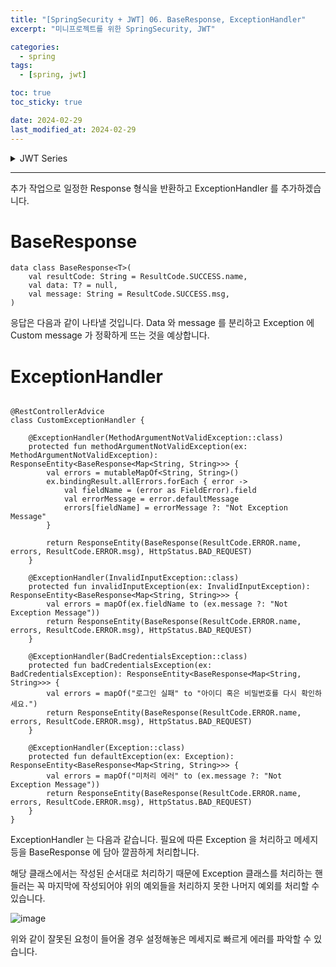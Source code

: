 ```yaml
---
title: "[SpringSecurity + JWT] 06. BaseResponse, ExceptionHandler"
excerpt: "미니프로젝트를 위한 SpringSecurity, JWT"

categories:
  - spring
tags:
  - [spring, jwt]

toc: true
toc_sticky: true

date: 2024-02-29
last_modified_at: 2024-02-29
---
```


<details markdown="1">
  <summary>JWT Series</summary>
  <div>
    <li>
        <a href="https://min9805.github.io/spring/SpringSecurity-JWT1/">[SpringSecurity + JWT] 01. JWT?</a>
    </li>
        <li>
        <a href="https://min9805.github.io/spring/SpringSecurity-JWT2/">[SpringSecurity + JWT] 02. CustomUserDetails</a>
    </li>
        <li>
        <a href="https://min9805.github.io/spring/SpringSecurity-JWT3/">[SpringSecurity + JWT] 03. JWTTokenProvider</a>
    </li>
        <li>
        <a href="https://min9805.github.io/spring/SpringSecurity-JWT4/">[SpringSecurity + JWT] 04. AuthenticationFilter</a>
    </li>
        <li>
        <a href="https://min9805.github.io/spring/SpringSecurity-JWT5/">[SpringSecurity + JWT] 05. Kotlin Code</a>
    </li>
        </li>
        <li>
        <a href="https://min9805.github.io/spring/SpringSecurity-JWT6/">[SpringSecurity + JWT] 06. BaseResponse, ExceptionHandler</a>
    </li>
  </div>
</details>


----


추가 작업으로 일정한 Response 형식을 반환하고 ExceptionHandler 를 추가하겠습니다.

# BaseResponse

```
data class BaseResponse<T>(
    val resultCode: String = ResultCode.SUCCESS.name,
    val data: T? = null,
    val message: String = ResultCode.SUCCESS.msg,
)
```

응답은 다음과 같이 나타낼 것입니다. Data 와 message 를 분리하고 Exception 에 Custom message 가 정확하게 뜨는 것을 예상합니다.

# ExceptionHandler

```

@RestControllerAdvice
class CustomExceptionHandler {

    @ExceptionHandler(MethodArgumentNotValidException::class)
    protected fun methodArgumentNotValidException(ex: MethodArgumentNotValidException): ResponseEntity<BaseResponse<Map<String, String>>> {
        val errors = mutableMapOf<String, String>()
        ex.bindingResult.allErrors.forEach { error ->
            val fieldName = (error as FieldError).field
            val errorMessage = error.defaultMessage
            errors[fieldName] = errorMessage ?: "Not Exception Message"
        }

        return ResponseEntity(BaseResponse(ResultCode.ERROR.name, errors, ResultCode.ERROR.msg), HttpStatus.BAD_REQUEST)
    }

    @ExceptionHandler(InvalidInputException::class)
    protected fun invalidInputException(ex: InvalidInputException): ResponseEntity<BaseResponse<Map<String, String>>> {
        val errors = mapOf(ex.fieldName to (ex.message ?: "Not Exception Message"))
        return ResponseEntity(BaseResponse(ResultCode.ERROR.name, errors, ResultCode.ERROR.msg), HttpStatus.BAD_REQUEST)
    }

    @ExceptionHandler(BadCredentialsException::class)
    protected fun badCredentialsException(ex: BadCredentialsException): ResponseEntity<BaseResponse<Map<String, String>>> {
        val errors = mapOf("로그인 실패" to "아이디 혹은 비밀번호를 다시 확인하세요.")
        return ResponseEntity(BaseResponse(ResultCode.ERROR.name, errors, ResultCode.ERROR.msg), HttpStatus.BAD_REQUEST)
    }

    @ExceptionHandler(Exception::class)
    protected fun defaultException(ex: Exception): ResponseEntity<BaseResponse<Map<String, String>>> {
        val errors = mapOf("미처리 에러" to (ex.message ?: "Not Exception Message"))
        return ResponseEntity(BaseResponse(ResultCode.ERROR.name, errors, ResultCode.ERROR.msg), HttpStatus.BAD_REQUEST)
    }
}

```

ExceptionHandler 는 다음과 같습니다. 필요에 따른 Exception 을 처리하고 메세지 등을 BaseResponse 에 담아 깔끔하게 처리합니다. 

해당 클래스에서는 작성된 순서대로 처리하기 때문에 Exception 클래스를 처리하는 핸들러는 꼭 마지막에 작성되어야 위의 예외들을 처리하지 못한 나머지 예외를 처리할 수 있습니다. 


![image](https://github.com/min9805/min9805.github.io/assets/56664567/9976e2db-deb7-422b-a17c-10f7842898aa)


위와 같이 잘못된 요청이 들어올 경우 설정해놓은 메세지로 빠르게 에러를 파악할 수 있습니다.
